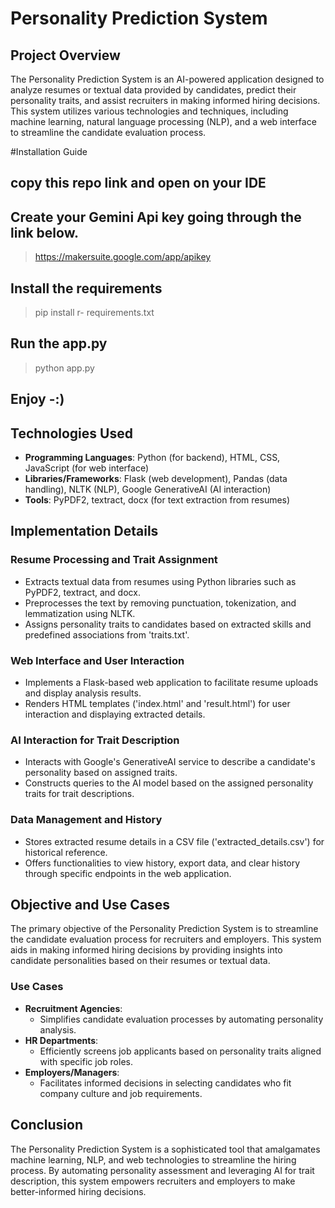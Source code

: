 # Personality Prediction System

## Project Overview

The Personality Prediction System is an AI-powered application designed to analyze resumes or textual data provided by candidates, predict their personality traits, and assist recruiters in making informed hiring decisions. This system utilizes various technologies and techniques, including machine learning, natural language processing (NLP), and a web interface to streamline the candidate evaluation process.

#Installation Guide
## copy this repo link and open on your IDE
## Create your Gemini Api key going through the link below.
>  https://makersuite.google.com/app/apikey
## Install the requirements
> pip install r- requirements.txt
## Run the app.py
> python app.py
## Enjoy -:)


## Technologies Used

- **Programming Languages**: Python (for backend), HTML, CSS, JavaScript (for web interface)
- **Libraries/Frameworks**: Flask (web development), Pandas (data handling), NLTK (NLP), Google GenerativeAI (AI interaction)
- **Tools**: PyPDF2, textract, docx (for text extraction from resumes)

## Implementation Details

### Resume Processing and Trait Assignment
- Extracts textual data from resumes using Python libraries such as PyPDF2, textract, and docx.
- Preprocesses the text by removing punctuation, tokenization, and lemmatization using NLTK.
- Assigns personality traits to candidates based on extracted skills and predefined associations from 'traits.txt'.

### Web Interface and User Interaction
- Implements a Flask-based web application to facilitate resume uploads and display analysis results.
- Renders HTML templates ('index.html' and 'result.html') for user interaction and displaying extracted details.

### AI Interaction for Trait Description
- Interacts with Google's GenerativeAI service to describe a candidate's personality based on assigned traits.
- Constructs queries to the AI model based on the assigned personality traits for trait descriptions.

### Data Management and History
- Stores extracted resume details in a CSV file ('extracted_details.csv') for historical reference.
- Offers functionalities to view history, export data, and clear history through specific endpoints in the web application.

## Objective and Use Cases

The primary objective of the Personality Prediction System is to streamline the candidate evaluation process for recruiters and employers. This system aids in making informed hiring decisions by providing insights into candidate personalities based on their resumes or textual data.

### Use Cases

- **Recruitment Agencies**:
  - Simplifies candidate evaluation processes by automating personality analysis.
- **HR Departments**:
  - Efficiently screens job applicants based on personality traits aligned with specific job roles.
- **Employers/Managers**:
  - Facilitates informed decisions in selecting candidates who fit company culture and job requirements.

## Conclusion

The Personality Prediction System is a sophisticated tool that amalgamates machine learning, NLP, and web technologies to streamline the hiring process. By automating personality assessment and leveraging AI for trait description, this system empowers recruiters and employers to make better-informed hiring decisions.
